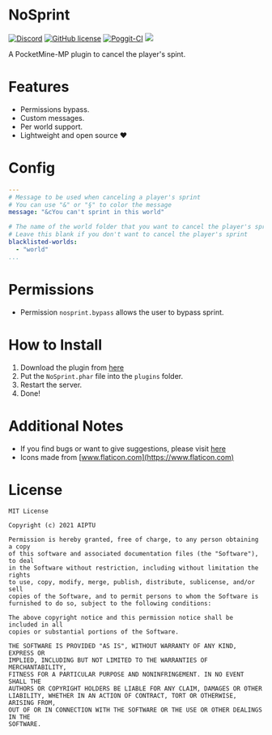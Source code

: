 # NoSprint

[![Discord](https://img.shields.io/discord/830063409000087612?color=7389D8&label=discord)](https://discord.com/invite/EggNF9hvGv)
[![GitHub license](https://img.shields.io/github/license/AIPTU/NoSprint.svg)](https://github.com/AIPTU/NoSprint/blob/master/LICENSE)
[![Poggit-CI](https://poggit.pmmp.io/ci.shield/AIPTU/NoSprint/NoSprint)](https://poggit.pmmp.io/ci/AIPTU/NoSprint/NoSprint)
[![](https://poggit.pmmp.io/shield.dl/NoSprint)](https://poggit.pmmp.io/p/NoSprint)

A PocketMine-MP plugin to cancel the player's spint.

# Features

- Permissions bypass.
- Custom messages.
- Per world support.
- Lightweight and open source ❤️

# Config

```yaml
---
# Message to be used when canceling a player's sprint
# You can use "&" or "§" to color the message
message: "&cYou can't sprint in this world"

# The name of the world folder that you want to cancel the player's sprint
# Leave this blank if you don't want to cancel the player's sprint
blacklisted-worlds:
  - "world"
...
```

# Permissions

- Permission `nosprint.bypass` allows the user to bypass sprint.

# How to Install

1. Download the plugin from [here](https://poggit.pmmp.io/p/NoSprint)
2. Put the `NoSprint.phar` file into the `plugins` folder.
3. Restart the server.
4. Done!

# Additional Notes

- If you find bugs or want to give suggestions, please visit [here](https://github.com/AIPTU/NoSprint/issues)
- Icons made from [www.flaticon.com](https://www.flaticon.com)

# License

```
MIT License

Copyright (c) 2021 AIPTU

Permission is hereby granted, free of charge, to any person obtaining a copy
of this software and associated documentation files (the "Software"), to deal
in the Software without restriction, including without limitation the rights
to use, copy, modify, merge, publish, distribute, sublicense, and/or sell
copies of the Software, and to permit persons to whom the Software is
furnished to do so, subject to the following conditions:

The above copyright notice and this permission notice shall be included in all
copies or substantial portions of the Software.

THE SOFTWARE IS PROVIDED "AS IS", WITHOUT WARRANTY OF ANY KIND, EXPRESS OR
IMPLIED, INCLUDING BUT NOT LIMITED TO THE WARRANTIES OF MERCHANTABILITY,
FITNESS FOR A PARTICULAR PURPOSE AND NONINFRINGEMENT. IN NO EVENT SHALL THE
AUTHORS OR COPYRIGHT HOLDERS BE LIABLE FOR ANY CLAIM, DAMAGES OR OTHER
LIABILITY, WHETHER IN AN ACTION OF CONTRACT, TORT OR OTHERWISE, ARISING FROM,
OUT OF OR IN CONNECTION WITH THE SOFTWARE OR THE USE OR OTHER DEALINGS IN THE
SOFTWARE.
```
